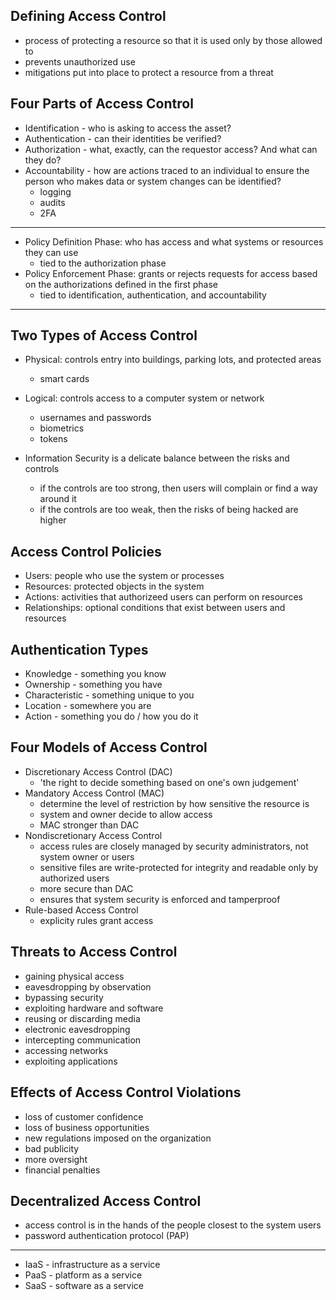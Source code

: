 ## Defining Access Control 
- process of protecting a resource so that it is used only by those allowed to
- prevents unauthorized use
- mitigations put into place to protect a resource from a threat 

## Four Parts of Access Control
- Identification - who is asking to access the asset?
- Authentication - can their identities be verified?
- Authorization - what, exactly, can the requestor access? And what can they do?
- Accountability - how are actions traced to an individual to ensure the person who makes data or system changes can be identified?
	- logging
	- audits 
	- 2FA

---

- Policy Definition Phase: who has access and what systems or resources they can use
	- tied to the authorization phase
- Policy Enforcement Phase: grants or rejects requests for access based on the authorizations defined in the first phase
	- tied to identification, authentication, and accountability

---

## Two Types of Access Control
- Physical: controls entry into buildings, parking lots, and protected areas
	- smart cards
- Logical: controls access to a computer system or network 
	- usernames and passwords
	- biometrics
	- tokens

- Information Security is a delicate balance between the risks and controls
	- if the controls are too strong, then users will complain or find a way around it
	- if the controls are too weak, then the risks of being hacked are higher

## Access Control Policies
- Users: people who use the system or processes
- Resources: protected objects in the system
- Actions: activities that authorizeed users can perform on resources
- Relationships: optional conditions that exist between users and resources

## Authentication Types
- Knowledge - something you know
- Ownership - something you have
- Characteristic - something unique to you
- Location - somewhere you are
- Action - something you do / how you do it

## Four Models of Access Control
- Discretionary Access Control (DAC)
	- 'the right to decide something based on one's own judgement'
- Mandatory Access Control (MAC)
	- determine the level of restriction by how sensitive the resource is 
	- system and owner decide to allow access
	- MAC stronger than DAC
- Nondiscretionary Access Control 
	- access rules are closely managed by security administrators, not system owner or users
	- sensitive files are write-protected for integrity and readable only by authorized users
	- more secure than DAC
	- ensures that system security is enforced and tamperproof
- Rule-based Access Control
	- explicity rules grant access

## Threats to Access Control
- gaining physical access
- eavesdropping by observation
- bypassing security
- exploiting hardware and software
- reusing or discarding media
- electronic eavesdropping
- intercepting communication
- accessing networks
- exploiting applications

## Effects of Access Control Violations
- loss of customer confidence
- loss of business opportunities
- new regulations imposed on the organization
- bad publicity
- more oversight
- financial penalties

## Decentralized Access Control
- access control is in the hands of the people closest to the system users
- password authentication protocol (PAP)

---

- IaaS - infrastructure as a service
- PaaS - platform as a service
- SaaS - software as a service